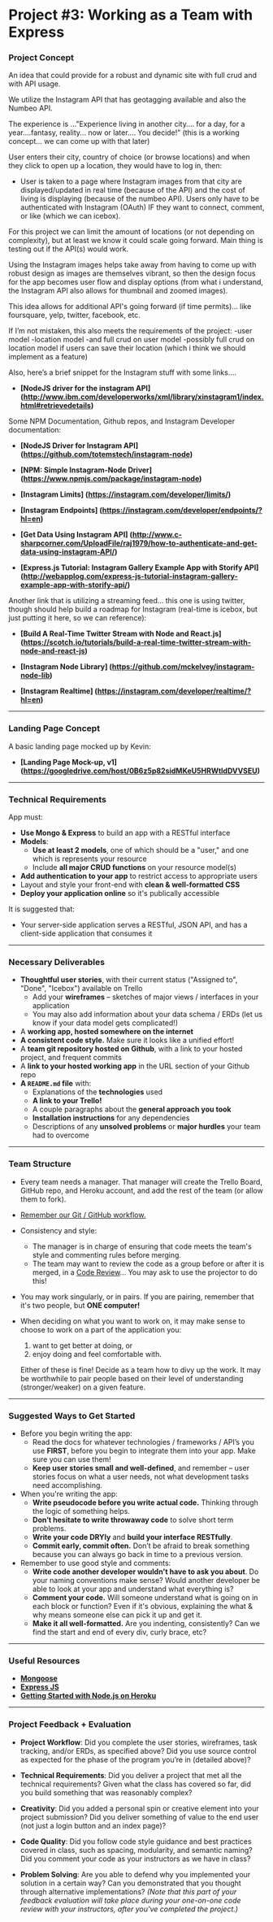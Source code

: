 # Project #3: Working as a Team with Express

###  Project Concept

An idea that could provide for a robust and dynamic site with full crud and with API usage.

We utilize the Instagram API that has geotagging available and also the Numbeo API.

The experience is …"Experience living in another city…. for a day, for a year….fantasy, reality... now or later…. You decide!” (this is a working concept… we can come up with that later)

User enters their city, country of choice (or browse locations) and when they click to open up a location, they would have to log in, then:
  - User is taken to a page where Instagram images from that city are displayed/updated in real time (because of the API) and the cost of living is displaying (because of the numbeo API). Users only have to be authenticated with Instagram (OAuth) IF they want to connect, comment, or like (which we can icebox).

For this project we can limit the amount of locations (or not depending on complexity), but at least we know it could scale going forward. Main thing is testing out if the API(s) would work.

Using the Instagram images helps take away from having to come up with robust design as images are themselves vibrant, so then the design focus for the app becomes user flow and display options (from what i understand, the Instagram API also allows for thumbnail and zoomed images).

This idea allows for additional API's going forward (if time permits)… like foursquare, yelp, twitter, facebook, etc.

If I’m not mistaken, this also meets the requirements of the project:
-user model
-location model
-and full crud on user model
-possibly full crud on location model if users can save their location (which i think we should implement as a feature)

Also, here’s a brief snippet for the Instagram stuff with some links….

* **[NodeJS driver for the instagram API] (http://www.ibm.com/developerworks/xml/library/xinstagram1/index.html#retrievedetails)**

Some NPM Documentation, Github repos, and Instagram Developer documentation:

* **[NodeJS Driver for Instagram API] (https://github.com/totemstech/instagram-node)**

* **[NPM: Simple Instagram-Node Driver] (https://www.npmjs.com/package/instagram-node)**

* **[Instagram Limits] (https://instagram.com/developer/limits/)**

* **[Instagram Endpoints] (https://instagram.com/developer/endpoints/?hl=en)**

* **[Get Data Using Instagram API] (http://www.c-sharpcorner.com/UploadFile/raj1979/how-to-authenticate-and-get-data-using-instagram-API/)**

* **[Express.js Tutorial: Instagram Gallery Example App with Storify API] (http://webapplog.com/express-js-tutorial-instagram-gallery-example-app-with-storify-api/)**

Another link that is utilizing a streaming feed… this one is using twitter, though should help build a roadmap for Instagram (real-time is icebox, but just putting it here, so we can reference):

* **[Build A Real-Time Twitter Stream with Node and React.js] (https://scotch.io/tutorials/build-a-real-time-twitter-stream-with-node-and-react-js)**

* **[Instagram Node Library] (https://github.com/mckelvey/instagram-node-lib)**

* **[Instagram Realtime] (https://instagram.com/developer/realtime/?hl=en)**

---

### Landing Page Concept

A basic landing page mocked up by Kevin:
* **[Landing Page Mock-up, v1] (https://googledrive.com/host/0B6z5p82sidMKeU5HRWtldDVVSEU)**

---

### Technical Requirements

App must:

- **Use Mongo & Express** to build an app with a RESTful interface
- **Models**:
    - **Use at least 2 models**, one of which should be a "user," and one
      which is represents your resource
    - Include **all major CRUD functions** on your resource model(s)
- **Add authentication to your app** to restrict access to appropriate users
- Layout and style your front-end with **clean & well-formatted CSS**
- **Deploy your application online** so it's publically accessible

It is suggested that:

- Your server-side application serves a RESTful, JSON API, and has a
  client-side application that consumes it

---

### Necessary Deliverables

- **Thoughtful user stories**, with their current status ("Assigned to", "Done",
  "Icebox") available on Trello
    - Add your **wireframes** – sketches of major views / interfaces in your
      application
    - You may also add information about your data schema / ERDs (let us know
      if your data model gets complicated!)
- A **working app, hosted somewhere on the internet**
- **A consistent code style.** Make sure it looks like a unified effort!
- A **team git repository hosted on Github**, with a link to your hosted
  project, and frequent commits
- A **link to your hosted working app** in the URL section of your Github repo
- **A `README.md` file** with:
    - Explanations of the **technologies** used
    - **A link to your Trello!**
    - A couple paragraphs about the **general approach you took**
    - **Installation instructions** for any dependencies
    - Descriptions of any **unsolved problems** or **major hurdles** your team had to overcome

---

### Team Structure

- Every team needs a manager. That manager will create the Trello Board, GitHub
  repo, and Heroku account, and add the rest of the team (or allow them to fork).
- [Remember our Git / GitHub workflow.](/resources/cheatsheets/class_git_cheatsheet.md#our-workflows)
- Consistency and style:
    - The manager is in charge of ensuring that code meets the team's style and
      commenting rules before merging.
    - The team may want to review the code as a group before or after it is
      merged, in a [Code Review](https://github.com/thoughtbot/guides/tree/master/code-review)...
      You may ask to use the projector to do this!
- You may work singularly, or in pairs. If you are pairing, remember that it's
  two people, but **ONE computer!**
- When deciding on what you want to work on, it may make sense to choose to work
  on a part of the application you:

    1.  want to get better at doing, or
    2.  enjoy doing and feel comfortable with.

  Either of these is fine! Decide as a team how to divy up the work. It may be
  worthwhile to pair people based on their level of understanding (stronger/weaker)
  on a given feature.

---

### Suggested Ways to Get Started

- Before you begin writing the app:
    - Read the docs for whatever technologies / frameworks / API’s you use
      **FIRST**, before you begin to integrate them into your app. Make sure you
      can use them!
    - **Keep user stories small and well-defined**, and remember – user stories
      focus on what a user needs, not what development tasks need accomplishing.
- When you're writing the app:
    - **Write pseudocode before you write actual code.** Thinking through the logic
      of something helps.
    - **Don’t hesitate to write throwaway code** to solve short term problems.
    - **Write your code DRYly** and **build your interface RESTfully**.
    - **Commit early, commit often.** Don’t be afraid to break something because
      you can always go back in time to a previous version.
- Remember to use good style and comments:
    - **Write code another developer wouldn't have to ask you about**. Do your
      naming conventions make sense? Would another developer be able to look at your
      app and understand what everything is?
    - **Comment your code.** Will someone understand what is going on in each block
      or function? Even if it's obvious, explaining the what & why means someone
      else can pick it up and get it.
    - **Make it all well-formatted.** Are you indenting, consistently? Can we find
      the start and end of every div, curly brace, etc?

---

### Useful Resources

* **[Mongoose](http://mongoosejs.com/)**
* **[Express JS](http://expressjs.com/)**
* **[Getting Started with Node.js on Heroku](https://devcenter.heroku.com/articles/getting-started-with-nodejs)**

---

### Project Feedback + Evaluation

- __Project Workflow__: Did you complete the user stories, wireframes, task
  tracking, and/or ERDs, as specified above? Did you use source control as
  expected for the phase of the program you’re in (detailed above)?

- __Technical Requirements__: Did you deliver a project that met all the
  technical requirements? Given what the class has covered so far, did you build
  something that was reasonably complex?

- __Creativity__: Did you added a personal spin or creative element into your
  project submission? Did you deliver something of value to the end user (not
  just a login button and an index page)?

- __Code Quality__: Did you follow code style guidance and best practices
  covered in class, such as spacing, modularity, and semantic naming? Did you
  comment your code as your instructors as we have in class?

- __Problem Solving__: Are you able to defend why you implemented your solution
  in a certain way? Can you demonstrated that you thought through alternative
  implementations? _(Note that this part of your feedback evaluation will take
  place during your one-on-one code review with your instructors, after you've
  completed the project.)_
